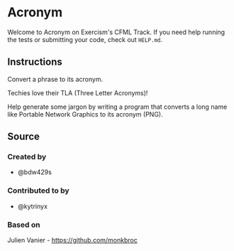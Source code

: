 # Acronym

Welcome to Acronym on Exercism's CFML Track.
If you need help running the tests or submitting your code, check out `HELP.md`.

## Instructions

Convert a phrase to its acronym.

Techies love their TLA (Three Letter Acronyms)!

Help generate some jargon by writing a program that converts a long name
like Portable Network Graphics to its acronym (PNG).

## Source

### Created by

- @bdw429s

### Contributed to by

- @kytrinyx

### Based on

Julien Vanier - https://github.com/monkbroc